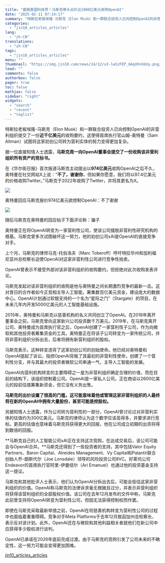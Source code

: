```yaml
---
title: "震撼美国科技界！马斯克牵头出价近1000亿美元收购OpenAI"
date: "2025-02-11 07:14:17"
summary: "特斯拉老板埃隆-马斯克（Elon Musk）和一群联合投资人已向控制OpenAI的非营利组织提交了一..."
categories:
  - "jin10_articles_articles"
lang:
  - "zh-CN"
translations:
  - "zh-CN"
tags:
  - "jin10_articles_articles"
menu: ""
thumbnail: "https://img.jin10.com/news/24/12/u3-lwSzFEP_GAqUhnkbUy.png/lite"
lead: ""
comments: false
authorbox: false
pager: true
toc: false
mathjax: false
sidebar: "right"
widgets:
  - "search"
  - "recent"
  - "taglist"
---
```


特斯拉老板埃隆-马斯克（Elon Musk）和一群联合投资人已向控制OpenAI的非营利组织提交了一份**近千亿美元**的收购要约，这使得首席执行官山姆-奥特曼（Sam Altman）试图将这家初创公司转为营利实体的努力变得更加复杂。

据一位直接知情人士透露，**马斯克周一向OpenAI董事会提交了一份收购该非营利组织所有资产的竞标书。** 

在《华尔街日报》首次报道马斯克主动提出以**974亿美元**收购OpenAI之后不久，奥特曼在社交网站X上说：“**不了，谢谢你**，但如果你愿意，我们将以97.4亿美元的价格收购Twitter。”马斯克于2022年收购了Twitter，并将其更名为X。

![](https://img.jin10.com/news/25/02/8fU9SmUKyO1Y6uVP43iVF.png)

奥特曼回应马斯克报价974亿美元欲控制OpenAI：不了谢谢



![](https://img.jin10.com/news/25/02/BwVUmZHU9e8ttydBIy3b0.png)

随后马斯克在奥特曼的回应帖子下面评论称：骗子


奥特曼正在将OpenAI转变为一家营利性公司，使该公司摆脱非营利性研究机构的根基。马斯克曾多次试图破坏这一努力，他的初创公司xAI是OpenAI的直接竞争对手。

上个月，马斯克的律师马克-托伯洛夫（Marc Toberoff）呼吁特拉华州和加利福尼亚州总检察长迫使OpenAI对这家非营利性公司进行竞争性拍卖。

OpenAI曾表示不接受外部对该非营利组织的收购要约，但拒绝对此次收购发表评论。

马斯克发起对该非营利组织的收购是他与奥特曼之间长期激烈竞争的最新一击。这对昔日的合作者如今正竞相主导人工智能，筹集数百亿美元资金，建设庞大的数据中心。OpenAI计划通过软银支持的一个名为“星际之门”（Stargate）的项目，在未来几年内开发5000亿美元的人工智能基础设施。

2015年，奥特曼和马斯克以慈善机构的名义共同创立了OpenAI。在2018年离开董事会之前，马斯克曾向这家新兴公司投资数千万美元。2019年，在马斯克离开公司、奥特曼成为首席执行官之后，OpenAI创建了一家营利性子公司，作为向微软和其他投资者筹集资金的工具。奥特曼正在将该子公司转变为一家传统公司，并将非营利组织分拆出去，后者将拥有新营利组织的股权。

马斯克表示，这种转变违背了这家初创公司的创始使命。他已经对奥特曼和OpenAI提起了诉讼，指控OpenAI背叛了其最初的非营利性使命，创建了一个营利性分支，并与其最大的投资者微软公司串通一气，主导人工智能的发展。

OpenAI向营利机构转变的主要障碍之一是为非营利组织确定合理的价值，而在目前的结构下，该组织控制着公司。OpenAI是一家私人公司，正在商谈以2600亿美元的投前估值筹集新资金，但它没有义务出售。

**马斯克的出价设置了很高的门槛，这可能意味着他或管理这家非营利组织的人最终将在新的OpenAI中拥有大量股份，甚至可能是控股权。** 

另据知情人士透露，作为公司转为营利性的一部分，OpenAI曾讨论过对非营利实体的估值约为300亿美元。马斯克的律师认为这个数字应该高得多，并要求进行竞标。更高的估值也意味着马斯克将获得更大的回报，他在公司成立初期的出资将得到数倍的回报。

**马斯克自己的人工智能公司xAI正在支持这次竞购，在达成交易后，该公司可能会与OpenAI合并。**马斯克还得到了一些投资者的支持，其中包括Valor Equity Partners、Baron Capital、Atreides Management、Vy Capital和Palantir联合创始人乔-朗斯代尔（Joe Lonsdale）领导的风险投资公司8VC。好莱坞公司Endeavor的首席执行官阿里-伊曼纽尔（Ari Emanuel）也通过他的投资基金支持这一提议。

马斯克和其他批评人士表示，他们认为OpenAI分拆出去后，可能会低估这家非营利组织的价值。OpenAI称马斯克的法律诉求毫无根据且过分，并表示非营利组织将获得该营利组织的全部股权价值。该公司在去年12月发布的文件中称，马斯克此前曾支持将OpenAI转变为营利性公司，但因无法获得控制权而作罢。

即使在马斯克采取最新举措之前，OpenAI在将慈善机构转变为营利性公司的过程中也面临着重重障碍。竞争对手Meta Platforms于去年12月致函加州总检察长，表示反对该计划。此外，OpenAI还在与微软和其他利益相关者就他们在新公司中应获得多少股权进行谈判。

OpenAI已承诺在2026年底前完成过渡。由于马斯克的竞购引发了公司未来的不确定性，这一努力可能会变得更加困难。

[jin10_articles_articles](https://xnews.jin10.com/details/162490)
